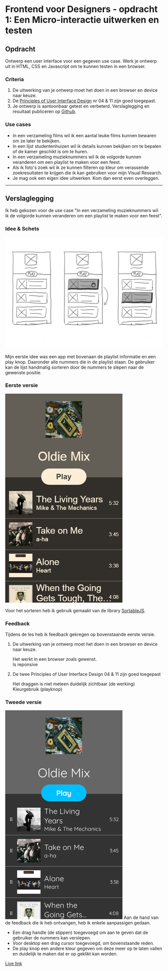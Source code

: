 # Frontend voor Designers - opdracht 1: Een Micro-interactie uitwerken en testen

## Opdracht
Ontwerp een user interface voor een gegeven use case. Werk je ontwerp uit in HTML, CSS en Javascript om te kunnen testen in een browser.

### Criteria
1. De uitwerking van je ontwerp moet het doen in een browser en device naar keuze.
2. De [Principles of User Interface Design](http://bokardo.com/principles-of-user-interface-design/) nr 04 & 11 zijn goed toegepast.
3. Je ontwerp is aantoonbaar getest en verbeterd. Verslaglegging en resultaat publiceren op [Github](https://github.com).

### Use cases
- In een verzameling films wil ik een aantal leuke films kunnen bewaren om ze later te bekijken.
- In een lijst studentenhuizen wil ik details kunnen bekijken om te bepalen of de kamer geschikt is om te huren.
- In een verzameling muzieknummers wil ik de volgorde kunnen veranderen om een playlist te maken voor een feest.
- Als ik foto's zoek wil ik ze kunnen filteren op kleur om verassende zoekresultaten te krijgen die ik kan gebruiken voor mijn Visual Research.
- Je mag ook een eigen idee uitwerken. Kom dan eerst even overleggen.

***

## Verslaglegging
Ik heb gekozen voor de use case "In een verzameling muzieknummers wil ik de volgorde kunnen veranderen om een playlist te maken voor een feest".

### Idee & Schets
![Schets eerste ontwerp](https://github.com/mhhuijsmans/frontend-voor-designers-1920/raw/master/opdracht1/doc/schets.jpg)

Mijn eerste idee was een app met bovenaan de playlist informatie en een play knop. Daaronder alle nummers die in de playlist staan.
De gebruiker kan de lijst handmatig sorteren door de nummers te slepen naar de gewenste positie.

### Eerste versie
![Eerste versie](https://github.com/mhhuijsmans/frontend-voor-designers-1920/raw/master/opdracht1/doc/v1.jpg)

Voor het sorteren heb ik gebruik gemaakt van de library [SortableJS](https://github.com/SortableJS/Sortable).

### Feedback
Tijdens de les heb ik feedback gekregen op bovenstaande eerste versie.
1. De uitwerking van je ontwerp moet het doen in een browser en device naar keuze.

    Het werkt in een browser zoals gewenst.    
    Is reponsive
2. De twee Principles of User Interface Design 04 & 11 zijn goed toegepast

    Het draggen is niet meteen duidelijk zichtbaar (de werking)    
    Kleurgebruik (playknop)
    
### Tweede versie
![Tweede versie](https://github.com/mhhuijsmans/frontend-voor-designers-1920/raw/master/opdracht1/doc/v2.jpg)
Aan de hand van de feedback die ik heb ontvangen, heb ik enkele aanpassigen gedaan.

- Een drag handle (de stippen) toegevoegd om aan te geven dat de gebruiker de nummers kan verslepen.
- Voor desktop een drag cursor toegevoegd, om bovenstaande reden.
- De play knop een andere kleur gegeven om deze meer op te laten vallen en duidelijk te maken dat er op geklikt kan worden.

[Live link](https://mhhuijsmans.github.io/frontend-voor-designers-1920/opdracht1/)
